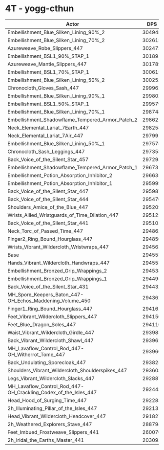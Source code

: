 # 4T - yogg-cthun
| Actor | DPS | Increase |
|---|:---:|:---:|
|Embellishment_Blue_Silken_Lining_90%_2|304948|3.53%|
|Embellishment_Blue_Silken_Lining_70%_2|302615|2.74%|
|Azureweave_Robe_Slippers_447|302473|2.69%|
|Embellishment_BSL1_90%_STAP_1|301891|2.49%|
|Azureweave_Mantle_Slippers_447|301789|2.46%|
|Embellishment_BSL1_70%_STAP_1|300615|2.06%|
|Embellishment_Blue_Silken_Lining_50%_2|300252|1.93%|
|Chronocloth_Gloves_Sash_447|299962|1.84%|
|Embellishment_Blue_Silken_Lining_90%_1|299802|1.78%|
|Embellishment_BSL1_50%_STAP_1|299579|1.71%|
|Embellishment_Blue_Silken_Lining_70%_1|298748|1.42%|
|Embellishment_Shadowflame_Tempered_Armor_Patch_2|298621|1.38%|
|Neck_Elemental_Lariat_7Earth_447|298258|1.26%|
|Neck_Elemental_Lariat_7Air_447|297991|1.17%|
|Embellishment_Blue_Silken_Lining_50%_1|297575|1.03%|
|Chronocloth_Sash_Leggings_447|297353|0.95%|
|Back_Voice_of_the_Silent_Star_457|297295|0.93%|
|Embellishment_Shadowflame_Tempered_Armor_Patch_1|296731|0.74%|
|Embellishment_Potion_Absorption_Inhibitor_2|296635|0.71%|
|Embellishment_Potion_Absorption_Inhibitor_1|295999|0.49%|
|Back_Voice_of_the_Silent_Star_447|295987|0.49%|
|Back_Voice_of_the_Silent_Star_444|295476|0.31%|
|Shoulders_Amice_of_the_Blue_447|295209|0.22%|
|Wrists_Allied_Wristguards_of_Time_Dilation_447|295125|0.19%|
|Back_Voice_of_the_Silent_Star_441|295101|0.19%|
|Neck_Torc_of_Passed_Time_447|294862|0.10%|
|Finger2_Ring_Bound_Hourglass_447|294850|0.10%|
|Wrists_Vibrant_Wildercloth_Wristwraps_447|294563|0.00%|
|Base|294553|0.00%|
|Hands_Vibrant_Wildercloth_Handwraps_447|294553|0.00%|
|Embellishment_Bronzed_Grip_Wrappings_2|294538|-0.01%|
|Embellishment_Bronzed_Grip_Wrappings_1|294495|-0.02%|
|Back_Voice_of_the_Silent_Star_431|294432|-0.04%|
|MH_Spore_Keepers_Baton_447-OH_Echos_Maddening_Volume_450|294362|-0.06%|
|Finger1_Ring_Bound_Hourglass_447|294161|-0.13%|
|Feet_Vibrant_Wildercloth_Slippers_447|294150|-0.14%|
|Feet_Blue_Dragon_Soles_447|294110|-0.15%|
|Waist_Vibrant_Wildercloth_Girdle_447|293983|-0.19%|
|Back_Vibrant_Wildercloth_Shawl_447|293962|-0.20%|
|MH_Lavaflow_Control_Rod_447-OH_Witherrot_Tome_447|293960|-0.20%|
|Back_Undulating_Sporecloak_447|293825|-0.25%|
|Shoulders_Vibrant_Wildercloth_Shoulderspikes_447|293603|-0.32%|
|Legs_Vibrant_Wildercloth_Slacks_447|292887|-0.57%|
|MH_Lavaflow_Control_Rod_447-OH_Crackling_Codex_of_the_Isles_447|292443|-0.72%|
|Head_Hood_of_Surging_Time_447|292283|-0.77%|
|2h_Illuminating_Pillar_of_the_Isles_447|292131|-0.82%|
|Head_Vibrant_Wildercloth_Headcover_447|291827|-0.93%|
|2h_Weathered_Explorers_Stave_447|288794|-1.96%|
|Feet_Imbued_Frostweave_Slippers_441|260076|-11.71%|
|2h_Iridal_the_Earths_Master_441|203092|-31.05%|
